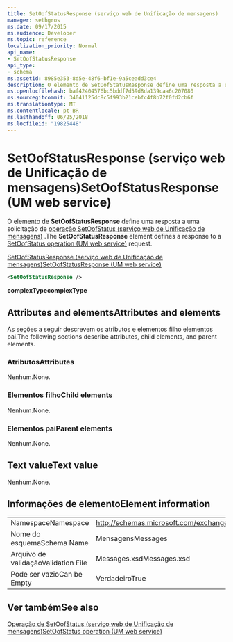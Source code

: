 ```yaml
---
title: SetOofStatusResponse (serviço web de Unificação de mensagens)
manager: sethgros
ms.date: 09/17/2015
ms.audience: Developer
ms.topic: reference
localization_priority: Normal
api_name:
- SetOofStatusResponse
api_type:
- schema
ms.assetid: 8985e353-8d5e-48f6-bf1e-9a5ceadd3ce4
description: O elemento de SetOofStatusResponse define uma resposta a uma solicitação do SetOofStatus operação (serviço web de Unificação de mensagens).
ms.openlocfilehash: baf42404576bc5bddf7d59d8da139caa6c207080
ms.sourcegitcommit: 34041125dc8c5f993b21cebfc4f8b72f0fd2cb6f
ms.translationtype: MT
ms.contentlocale: pt-BR
ms.lasthandoff: 06/25/2018
ms.locfileid: "19825448"
---
```

# <a name="setoofstatusresponse-um-web-service"></a><span data-ttu-id="f0c88-103">SetOofStatusResponse (serviço web de Unificação de mensagens)</span><span class="sxs-lookup"><span data-stu-id="f0c88-103">SetOofStatusResponse (UM web service)</span></span>

<span data-ttu-id="f0c88-104">O elemento de **SetOofStatusResponse** define uma resposta a uma solicitação de [operação SetOofStatus (serviço web de Unificação de mensagens)](setoofstatus-operation-um-web-service.md) .</span><span class="sxs-lookup"><span data-stu-id="f0c88-104">The **SetOofStatusResponse** element defines a response to a [SetOofStatus operation (UM web service)](setoofstatus-operation-um-web-service.md) request.</span></span> 
  
[<span data-ttu-id="f0c88-105">SetOofStatusResponse (serviço web de Unificação de mensagens)</span><span class="sxs-lookup"><span data-stu-id="f0c88-105">SetOofStatusResponse (UM web service)</span></span>](setoofstatusresponse-um-web-service.md)
  
```xml
<SetOofStatusResponse />
```

 <span data-ttu-id="f0c88-106">**complexType**</span><span class="sxs-lookup"><span data-stu-id="f0c88-106">**complexType**</span></span>
## <a name="attributes-and-elements"></a><span data-ttu-id="f0c88-107">Attributes and elements</span><span class="sxs-lookup"><span data-stu-id="f0c88-107">Attributes and elements</span></span>

<span data-ttu-id="f0c88-108">As seções a seguir descrevem os atributos e elementos filho elementos pai.</span><span class="sxs-lookup"><span data-stu-id="f0c88-108">The following sections describe attributes, child elements, and parent elements.</span></span>
  
### <a name="attributes"></a><span data-ttu-id="f0c88-109">Atributos</span><span class="sxs-lookup"><span data-stu-id="f0c88-109">Attributes</span></span>

<span data-ttu-id="f0c88-110">Nenhum.</span><span class="sxs-lookup"><span data-stu-id="f0c88-110">None.</span></span>
  
### <a name="child-elements"></a><span data-ttu-id="f0c88-111">Elementos filho</span><span class="sxs-lookup"><span data-stu-id="f0c88-111">Child elements</span></span>

<span data-ttu-id="f0c88-112">Nenhum.</span><span class="sxs-lookup"><span data-stu-id="f0c88-112">None.</span></span>
  
### <a name="parent-elements"></a><span data-ttu-id="f0c88-113">Elementos pai</span><span class="sxs-lookup"><span data-stu-id="f0c88-113">Parent elements</span></span>

<span data-ttu-id="f0c88-114">Nenhum.</span><span class="sxs-lookup"><span data-stu-id="f0c88-114">None.</span></span>
  
## <a name="text-value"></a><span data-ttu-id="f0c88-115">Text value</span><span class="sxs-lookup"><span data-stu-id="f0c88-115">Text value</span></span>

<span data-ttu-id="f0c88-116">Nenhum.</span><span class="sxs-lookup"><span data-stu-id="f0c88-116">None.</span></span>
  
## <a name="element-information"></a><span data-ttu-id="f0c88-117">Informações de elemento</span><span class="sxs-lookup"><span data-stu-id="f0c88-117">Element information</span></span>

|||
|:-----|:-----|
|<span data-ttu-id="f0c88-118">Namespace</span><span class="sxs-lookup"><span data-stu-id="f0c88-118">Namespace</span></span>  <br/> |http://schemas.microsoft.com/exchange/services/2006/messages  <br/> |
|<span data-ttu-id="f0c88-119">Nome do esquema</span><span class="sxs-lookup"><span data-stu-id="f0c88-119">Schema Name</span></span>  <br/> |<span data-ttu-id="f0c88-120">Mensagens</span><span class="sxs-lookup"><span data-stu-id="f0c88-120">Messages</span></span>  <br/> |
|<span data-ttu-id="f0c88-121">Arquivo de validação</span><span class="sxs-lookup"><span data-stu-id="f0c88-121">Validation File</span></span>  <br/> |<span data-ttu-id="f0c88-122">Messages.xsd</span><span class="sxs-lookup"><span data-stu-id="f0c88-122">Messages.xsd</span></span>  <br/> |
|<span data-ttu-id="f0c88-123">Pode ser vazio</span><span class="sxs-lookup"><span data-stu-id="f0c88-123">Can be Empty</span></span>  <br/> |<span data-ttu-id="f0c88-124">Verdadeiro</span><span class="sxs-lookup"><span data-stu-id="f0c88-124">True</span></span>  <br/> |
   
## <a name="see-also"></a><span data-ttu-id="f0c88-125">Ver também</span><span class="sxs-lookup"><span data-stu-id="f0c88-125">See also</span></span>



[<span data-ttu-id="f0c88-126">Operação de SetOofStatus (serviço web de Unificação de mensagens)</span><span class="sxs-lookup"><span data-stu-id="f0c88-126">SetOofStatus operation (UM web service)</span></span>](setoofstatus-operation-um-web-service.md)

